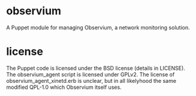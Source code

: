 observium
=========

A Puppet module for managing Observium, a network monitoring solution.

license
=======

The Puppet code is licensed under the BSD license (details in LICENSE). The 
observium_agent script is licensed under GPLv2. The license of 
observium_agent_xinetd.erb is unclear, but in all likelyhood the same modified 
QPL-1.0 which Observium itself uses.
